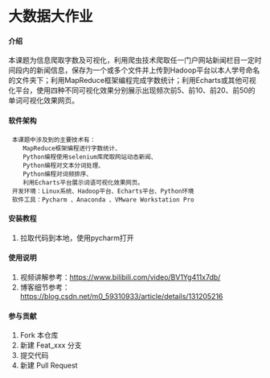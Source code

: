 # 大数据大作业

#### 介绍
本课题为信息爬取字数及可视化，利用爬虫技术爬取任一门户网站新闻栏目一定时间段内的新闻信息，保存为一个或多个文件并上传到Hadoop平台以本人学号命名的文件夹下；利用MapReduce框架编程完成字数统计；利用Echarts或其他可视化平台，使用四种不同可视化效果分别展示出现频次前5、前10、前20、前50的单词可视化效果网页。

#### 软件架构
     本课题中涉及到的主要技术有：
        MapReduce框架编程进行字数统计、
        Python编程使用selenium库爬取网站动态新闻、
        Python编程对文本分词处理、
        Python编程对词频排序、
        利用Echarts平台展示词语可视化效果网页。
     开发环境：Linux系统、Hadoop平台、Echarts平台、Python环境
     软件工具：Pycharm 、Anaconda 、VMware Workstation Pro


#### 安装教程

1.  拉取代码到本地，使用pycharm打开


#### 使用说明

1.  视频讲解参考：https://www.bilibili.com/video/BV1Yg411x7db/
2.  博客细节参考：https://blog.csdn.net/m0_59310933/article/details/131205216


#### 参与贡献

1.  Fork 本仓库
2.  新建 Feat_xxx 分支
3.  提交代码
4.  新建 Pull Request

